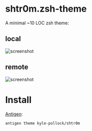 # shtr0m.zsh-theme

A minimal ~10 LOC zsh theme:

## local
![screenshot](https://raw.github.com/shtr0m/shtr0m.zsh-theme/master/screen1.png)

## remote
![screenshot](https://raw.github.com/shtr0m/shtr0m.zsh-theme/master/screen2.png)

# Install

[Antigen](https://github.com/zsh-users/antigen):
```
antigen theme kyle-pollock/shtr0m
```
